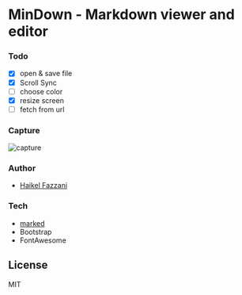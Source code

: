 # MinDown - Markdown viewer and editor

### Todo
- [x] open & save file
- [x] Scroll Sync
- [ ] choose color
- [x] resize screen
- [ ] fetch from url

### Capture
![capture](https://i.ibb.co/8gFFN2J/Capture.png)

### Author
- [Haikel Fazzani](https://github.com/haikelfazzani)

### Tech
- [marked](https://github.com/markedjs/marked)
- Bootstrap
- FontAwesome

## License
MIT